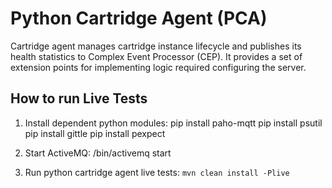 Python Cartridge Agent (PCA)
============================

Cartridge agent manages cartridge instance lifecycle and publishes its health statistics
to Complex Event Processor (CEP). It provides a set of extension points for implementing
logic required configuring the server.

How to run Live Tests
---------------------

1. Install dependent python modules:
   pip install paho-mqtt
   pip install psutil
   pip install gittle
   pip install pexpect

2. Start ActiveMQ:
   <activemq-home>/bin/activemq start

3. Run python cartridge agent live tests:
   ```mvn clean install -Plive```